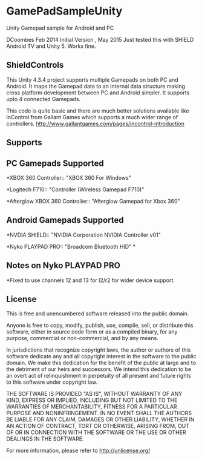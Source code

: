 GamePadSampleUnity
==================

Unity Gamepad sample for Android and PC          

DCoombes Feb 2014 Initial Version
, May 2015 Just tested this with SHIELD Android TV and Unity 5.  Works fine.

ShieldControls                          
--------------
This Unity 4.3.4 project supports multiple Gamepads on both PC and Android.
It maps the Gamepad data to an internal data structure making cross platform development between PC and Android simpler.
It supports upto 4 connected Gamepads.

This code is quite basic and there are much better solutions available like InControl from Gallant Games which supports a much wider range of controllers.
http://www.gallantgames.com/pages/incontrol-introduction

Supports
------

PC Gamepads Supported
----------------------
*XBOX 360 Controller:: "XBOX 360 For Windows"

*Logitech F710:: "Controller (Wireless Gamepad F710)"

*Afterglow XBOX 360 Controller:: "Afterglow Gamepad for Xbox 360"


Android Gamepads Supported
--------------------------
*NVDIA SHIELD:: "NVIDIA Corporation NVIDIA Controller v01"

*Nyko PLAYPAD PRO:: "Broadcom Bluetooth HID" *

Notes on Nyko PLAYPAD PRO
------------------
*Fixed to use channels 12 and 13 for l2/r2 for wider device support.


License
------
This is free and unencumbered software released into the public domain.

Anyone is free to copy, modify, publish, use, compile, sell, or
distribute this software, either in source code form or as a compiled
binary, for any purpose, commercial or non-commercial, and by any
means.

In jurisdictions that recognize copyright laws, the author or authors
of this software dedicate any and all copyright interest in the
software to the public domain. We make this dedication for the benefit
of the public at large and to the detriment of our heirs and
successors. We intend this dedication to be an overt act of
relinquishment in perpetuity of all present and future rights to this
software under copyright law.

THE SOFTWARE IS PROVIDED "AS IS", WITHOUT WARRANTY OF ANY KIND,
EXPRESS OR IMPLIED, INCLUDING BUT NOT LIMITED TO THE WARRANTIES OF
MERCHANTABILITY, FITNESS FOR A PARTICULAR PURPOSE AND NONINFRINGEMENT.
IN NO EVENT SHALL THE AUTHORS BE LIABLE FOR ANY CLAIM, DAMAGES OR
OTHER LIABILITY, WHETHER IN AN ACTION OF CONTRACT, TORT OR OTHERWISE,
ARISING FROM, OUT OF OR IN CONNECTION WITH THE SOFTWARE OR THE USE OR
OTHER DEALINGS IN THE SOFTWARE.

For more information, please refer to <http://unlicense.org/>






